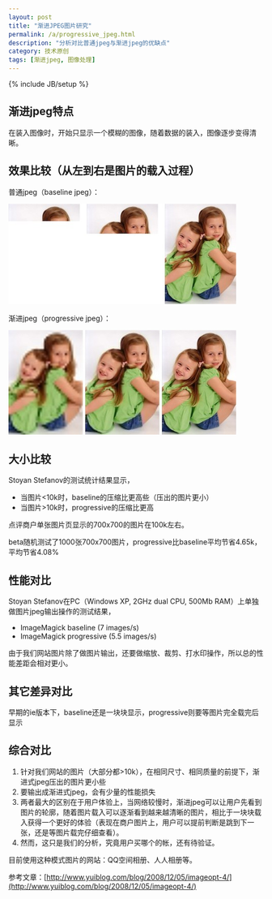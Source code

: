 ```yaml
---
layout: post
title: "渐进JPEG图片研究"
permalink: /a/progressive_jpeg.html
description: "分析对比普通jpeg与渐进jpeg的优缺点"
category: 技术原创
tags: [渐进jpeg, 图像处理]
---
```

{% include JB/setup %}



渐进jpeg特点
-----
在装入图像时，开始只显示一个模糊的图像，随着数据的装入，图像逐步变得清晰。


效果比较（从左到右是图片的载入过程）
-----

普通jpeg（baseline jpeg）：

![普通JPEG加载过程](/i/5-base-example.jpg)

渐进jpeg（progressive jpeg）：

![渐进JPEG加载过程](/i//4-prog-example.jpg)

大小比较
-----
Stoyan Stefanov的测试统计结果显示，

* 当图片<10k时，baseline的压缩比更高些（压出的图片更小）
* 当图片>10k时，progressive的压缩比更高

点评商户单张图片页显示的700x700的图片在100k左右。

beta随机测试了1000张700x700图片，progressive比baseline平均节省4.65k，平均节省4.08%

性能对比
-----
Stoyan Stefanov在PC（Windows XP, 2GHz dual CPU, 500Mb RAM）上单独做图片jpeg输出操作的测试结果，

* ImageMagick baseline (7 images/s)
* ImageMagick progressive (5.5 images/s)

由于我们网站图片除了做图片输出，还要做缩放、裁剪、打水印操作，所以总的性能差距会相对更小。


其它差异对比
-----
早期的ie版本下，baseline还是一块块显示，progressive则要等图片完全载完后显示


综合对比
-----
1. 针对我们网站的图片（大部分都>10k），在相同尺寸、相同质量的前提下，渐进式jpeg压出的图片更小些
2. 要输出成渐进式jpeg，会有少量的性能损失
3. 两者最大的区别在于用户体验上，当网络较慢时，渐进jpeg可以让用户先看到图片的轮廓，随着图片载入可以逐渐看到越来越清晰的图片，相比于一块块载入获得一个更好的体验（表现在商户图片上，用户可以提前判断是跳到下一张，还是等图片载完仔细查看）。
4. 然而，这只是我们的分析，究竟用户买哪个的帐，还有待验证。


目前使用这种模式图片的网站：QQ空间相册、人人相册等。

参考文章：[http://www.yuiblog.com/blog/2008/12/05/imageopt-4/](http://www.yuiblog.com/blog/2008/12/05/imageopt-4/)